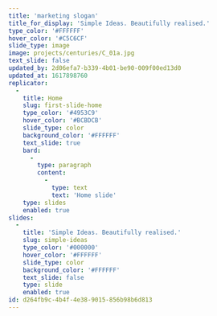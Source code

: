 ```yaml
---
title: 'marketing slogan'
title_for_display: 'Simple Ideas. Beautifully realised.'
type_color: '#FFFFFF'
hover_color: '#C5C6CF'
slide_type: image
image: projects/centuries/C_01a.jpg
text_slide: false
updated_by: 2d06efa7-b339-4b01-be90-009f00ed13d0
updated_at: 1617898760
replicator:
  -
    title: Home
    slug: first-slide-home
    type_color: '#4953C9'
    hover_color: '#BCBDCB'
    slide_type: color
    background_color: '#FFFFFF'
    text_slide: true
    bard:
      -
        type: paragraph
        content:
          -
            type: text
            text: 'Home slide'
    type: slides
    enabled: true
slides:
  -
    title: 'Simple Ideas. Beautifully realised.'
    slug: simple-ideas
    type_color: '#000000'
    hover_color: '#FFFFFF'
    slide_type: color
    background_color: '#FFFFFF'
    text_slide: false
    type: slide
    enabled: true
id: d264fb9c-4b4f-4e38-9015-856b98b6d813
---
```

